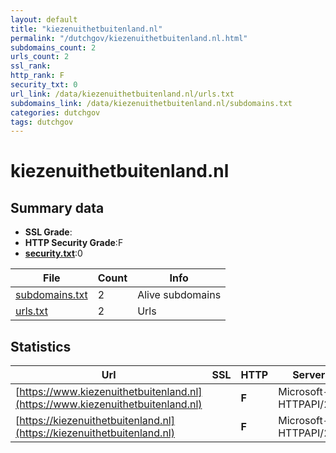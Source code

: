 ```yaml
---
layout: default
title: "kiezenuithetbuitenland.nl"
permalink: "/dutchgov/kiezenuithetbuitenland.nl.html"
subdomains_count: 2
urls_count: 2
ssl_rank: 
http_rank: F
security_txt: 0
url_link: /data/kiezenuithetbuitenland.nl/urls.txt
subdomains_link: /data/kiezenuithetbuitenland.nl/subdomains.txt
categories: dutchgov
tags: dutchgov
---
```



# kiezenuithetbuitenland.nl
## Summary data


 - **SSL Grade**:
 - **HTTP Security Grade**:F
 - **[security.txt](https://www.digitaleoverheid.nl/nieuws/standaard-security-txt-nu-verplicht-voor-overheid/)**:0


| File       | Count | Info |
|------------|-------|------|
|[subdomains.txt](/DutchGovScope/data/kiezenuithetbuitenland.nl/subdomains.txt)|2|Alive subdomains|
|[urls.txt](/DutchGovScope/data/kiezenuithetbuitenland.nl/urls.txt)|2|Urls|


## Statistics


| Url | SSL | HTTP | Server | Cookie | HSTS | CORS | CTO | CSP | XFO | XXP | RP |FP| Tech |Title |
|--------|-------|-------|------|------|------|------|------|------|------|------|------|------|------|------|
|[https://www.kiezenuithetbuitenland.nl](https://www.kiezenuithetbuitenland.nl)| | **F**|Microsoft-HTTPAPI/2.0| | | | | | | | :white_check_mark: | |Microsoft HTTPAPI:2.0|Not Found|
|[https://kiezenuithetbuitenland.nl](https://kiezenuithetbuitenland.nl)| | **F**|Microsoft-HTTPAPI/2.0| | | | | | | | :white_check_mark: | |Microsoft HTTPAPI:2.0|Not Found|


